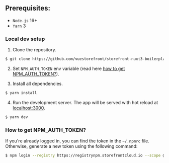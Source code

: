 ## Prerequisites:

- `Node.js` 16+
- `Yarn` 3

### Local dev setup

1. Clone the repository.

```bash
$ git clone https://github.com/vuestorefront/storefront-nuxt3-boilerplate.git
```

2. Set `NPM_AUTH_TOKEN` env variable (read here [how to get NPM_AUTH_TOKEN?](#How-to-get-NPM_AUTH_TOKEN)).

3. Install all dependencies.

```bash
$ yarn install
```

4. Run the development server. The app will be served with hot reload at [localhost:3000](http://localhost:3000/).

```bash
$ yarn dev
```


### How to get NPM_AUTH_TOKEN?

If you're already logged in, you can find the token in the `~/.npmrc` file. Otherwise, generate a new token using the following command:

```bash
$ npm login --registry https://registrynpm.storefrontcloud.io --scope @vsf-enterprise
```
